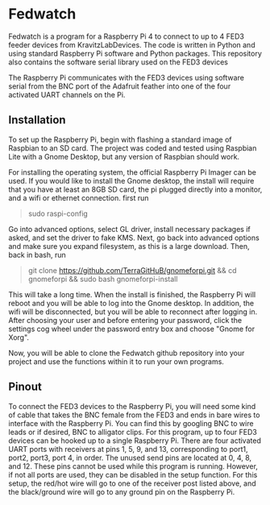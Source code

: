 # Fedwatch
Fedwatch is a program for a Raspberry Pi 4 to connect to up to 4 FED3 feeder devices from KravitzLabDevices. The code is written in Python and using standard Raspberry Pi software and Python packages. This repository also contains the software serial library used on the FED3 devices

The Raspberry Pi communicates with the FED3 devices using software serial from the BNC port of the Adafruit feather into one of the four activated UART channels on the Pi.

## Installation
To set up the Raspberry Pi, begin with flashing a standard image of Raspbian to an SD card. The project was coded and tested using Raspbian Lite with a Gnome Desktop, but any version of Raspbian should work.

For installing the operating system, the official Raspberry Pi Imager can be used. If you would like to install the Gnome desktop, the install will require that you have at least an 8GB SD card, the pi plugged directly into a monitor, and a wifi or ethernet connection. first run

>sudo raspi-config

Go into advanced options, select GL driver, install necessary packages if asked, and set the driver to fake KMS. Next, go back into advanced options and make sure you expand filesystem, as this is a large download. Then, back in bash, run

>git clone https://github.com/TerraGitHuB/gnomeforpi.git && cd gnomeforpi && sudo bash gnomeforpi-install

This will take a long time. When the install is finished, the Raspberry Pi will reboot and you will be able to log into the Gnome desktop. In addition, the wifi will be disconnected, but you will be able to reconnect after logging in. After choosing your user and before entering your password, click the settings cog wheel under the password entry box and choose "Gnome for Xorg".

Now, you will be able to clone the Fedwatch github repository into your project and use the functions within it to run your own programs.

## Pinout
To connect the FED3 devices to the Raspberry Pi, you will need some kind of cable that takes the BNC female from the FED3 and ends in bare wires to interface with the Raspberry Pi. You can find this by googling BNC to wire leads or if desired, BNC to alligator clips. For this program, up to four FED3 devices can be hooked up to a single Raspberry Pi. There are four activated UART ports with receivers at pins 1, 5, 9, and 13, corresponding to port1, port2, port3, port 4, in order. The unused send pins are located at 0, 4, 8, and 12. These pins cannot be used while this program is running. However, if not all ports are used, they can be disabled in the setup function. For this setup, the red/hot wire will go to one of the receiver post listed above, and the black/ground wire will go to any ground pin on the Raspberry Pi.
